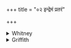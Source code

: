 +++
title = "०२ इन्द्रेमं प्रतरं"

+++

<details><summary>Whitney</summary>

### Translation
2. O Indra, put this man far forward; may he be controler of his  
fellows; unite him with abundance of wealth; conduct him unto life  
(*jīvā́tu*), unto old age.

### Notes
In **a**, VS.TS. have again *pratarā́m;* VS. MS. have *naya* for *kṛdhi;*  
for **c** (as already noted), VS.TS. have our 1 **c**; for **d**, MS.  
has *devébhyo bhāgadā́ asat*, VS. and TS. nearly the same, VS.  
substituting *devā́nām*, and TS. *-dhā́;* Ppp. has, for **d**, our 1  
**d**. The meter of **d** might be rectified by abbreviating *jīvā́tave*  
to *-tvāi* (a form found in MS.śB. and Āp.), or by emending it to  
*jīvā́tum*.
</details>

<details><summary>Griffith</summary>

Advance him, Indra! Let him be ruler of all akin to him. Grant him sufficiency of wealth: guide him to life and length of days.
</details>
